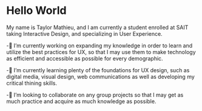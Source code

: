 # Hello World
My name is Taylor Mathieu, and I am currently a student enrolled at SAIT taking Interactive Design, and specializing in User Experience. 

-🔭 I’m currently working on expanding my knowledge in order to learn and utilize the best practices for UX, so that I may use them to make technology as efficient and accessible as possible for every demographic.

-🌱 I’m currently learning plenty of the foundations for UX design, such as digital media, visual design, web communications as well as developing my critical thining skills.

-👯 I’m looking to collaborate on any group projects so that I may get as much practice and acquire as much knowledge as possible.

